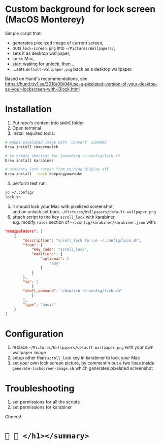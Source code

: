 # Custom background for lock screen (MacOS Monterey)

Simple script that:
- generates pixelized image of current screen,
- puts `lock-screen.png` into `~/Pictures/Wallpapers/`,
- sets it as desktop wallpaper,
- locks Mac,
- start waiting for unlock, then...
- ...sets `default-wallpaper.png` back as a desktop wallpaper.

Based on Hund's recommendations, see https://hund.tty1.se/2018/09/04/use-a-pixelated-version-of-your-desktop-as-your-lockscreen-with-i3lock.html

# Installation
1. Put repo's content into `$HOME` folder
2. Open terminal
3. Install required tools:
```bash
# makes pixelazed image with `convert` command
brew install imagemagick

# to create shortcut for launching ~/.config/lock.sh
brew install karabiner

# prevents lock screen from turning display off
brew install --cask keepingyouawake
```
4. perform test run:
```bash
cd ~/.config/
lock.sh
```
5. it should lock your Mac with pixelized screenshot,  
and on unlock set back `~/Pictures/Wallpapers/default-wallpaper.png`
6. attach script to the key `scroll_lock` with karabiner,  
e.g. modify `rules` section of `~/.config/karabiner/karabiner.json` with:
```json
"manipulators": [
    {
        "description": "scroll_lock to run ~/.config/lock.sh",
        "from": {
            "key_code": "scroll_lock",
            "modifiers": {
                "optional": [
                    "any"
                ]
            }
        },
        "to": [
            {
		"shell_command": "/bin/zsh ~/.config/lock.sh"
            }
        ],
        "type": "basic"
    }
]
```

# Configuration
1. replace `~/Pictures/Wallpapers/default-wallpaper.png` with your own wallpaper image
2. setup other than `scroll_lock` key in karabiner to lock your Mac
3. set your own lock screen picture, by commentin out a two lines inside `generate-lockscreen-image.sh` which generates pixelated screenshot

# Troubleshooting
1. set permissions for all the scripts
2. set permissions for karabiner

Cheers! 

<summary><h1>
   
   
    🍻 💝 </h1></summary>






